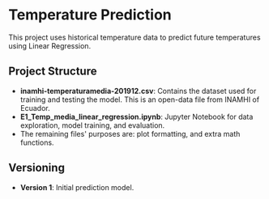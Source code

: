 # Temperature Prediction

This project uses historical temperature data to predict future temperatures using Linear Regression.

## Project Structure

- **inamhi-temperaturamedia-201912.csv**: Contains the dataset used for training and testing the model. This is an open-data file from INAMHI of Ecuador.
- **E1_Temp_media_linear_regression.ipynb**: Jupyter Notebook for data exploration, model training, and evaluation.
- The remaining files' purposes are: plot formatting, and extra math functions.

## Versioning

- **Version 1**: Initial prediction model.
